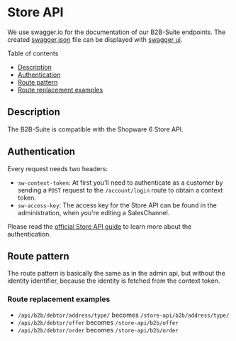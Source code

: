 # Store API

We use swagger.io for the documentation of our B2B-Suite endpoints. The created [swagger.json](https://gitlab.com/shopware/shopware/enterprise/b2b/-/blob/minor/swagger.json) file can be displayed with [swagger ui](http://swagger.io/swagger-ui/).

Table of contents

* [Description](#description)
* [Authentication](#authentication)
* [Route pattern](#route-pattern)
* [Route replacement examples](#route-replacement-examples)

## Description

The B2B-Suite is compatible with the Shopware 6 Store API.

## Authentication

Every request needs two headers:

*   `sw-context-token`: At first you'll need to authenticate as a customer by sending a `POST` request to the `/account/login` route to obtain a context token.
*   `sw-access-key`: The access key for the Store API can be found in the administration, when you're editing a SalesChannel.

Please read the [official Store API guide](https://shopware.stoplight.io/docs/store-api/ZG9jOjEwODA3NjQx-authentication-and-authorisation) to learn more about the authentication.

## Route pattern

The route pattern is basically the same as in the admin api, but without the identity identifier, 
because the identity is fetched from the context token.

### Route replacement examples

*   `/api/b2b/debtor/address/type/` becomes `/store-api/b2b/address/type/`
*   `/api/b2b/debtor/offer` becomes `/store-api/b2b/offer`
*   `/api/b2b/debtor/order` becomes `/store-api/b2b/order`